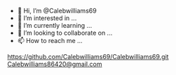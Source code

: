 - 👋 Hi, I’m @Calebwilliams69
- 👀 I’m interested in ...
- 🌱 I’m currently learning ...
- 💞️ I’m looking to collaborate on ...
- 📫 How to reach me ...

<!---
Calebwilliams69/Calebwilliams69 is a ✨ special ✨ repository because its `README.md` (this file) appears on your GitHub profile.
You can click the Preview link to take a look at your changes.
--->
https://github.com/Calebwilliams69/Calebwilliams69.git
Calebwilliams86420@gmail.com 
